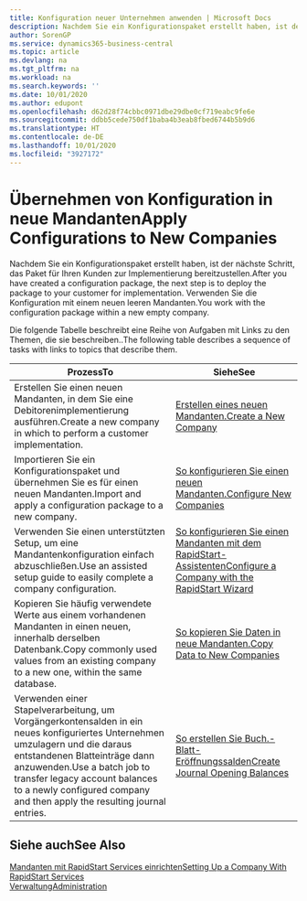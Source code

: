 ```yaml
---
title: Konfiguration neuer Unternehmen anwenden | Microsoft Docs
description: Nachdem Sie ein Konfigurationspaket erstellt haben, ist der nächste Schritt, das Paket für Ihren Kunden zur Implementierung bereitzustellen. Verwenden Sie die Konfiguration mit einem neuen leeren Mandanten.
author: SorenGP
ms.service: dynamics365-business-central
ms.topic: article
ms.devlang: na
ms.tgt_pltfrm: na
ms.workload: na
ms.search.keywords: ''
ms.date: 10/01/2020
ms.author: edupont
ms.openlocfilehash: d62d28f74cbbc0971dbe29dbe0cf719eabc9fe6e
ms.sourcegitcommit: ddbb5cede750df1baba4b3eab8fbed6744b5b9d6
ms.translationtype: HT
ms.contentlocale: de-DE
ms.lasthandoff: 10/01/2020
ms.locfileid: "3927172"
---
```

# <a name="apply-configurations-to-new-companies"></a><span data-ttu-id="1cde0-104">Übernehmen von Konfiguration in neue Mandanten</span><span class="sxs-lookup"><span data-stu-id="1cde0-104">Apply Configurations to New Companies</span></span>
<span data-ttu-id="1cde0-105">Nachdem Sie ein Konfigurationspaket erstellt haben, ist der nächste Schritt, das Paket für Ihren Kunden zur Implementierung bereitzustellen.</span><span class="sxs-lookup"><span data-stu-id="1cde0-105">After you have created a configuration package, the next step is to deploy the package to your customer for implementation.</span></span> <span data-ttu-id="1cde0-106">Verwenden Sie die Konfiguration mit einem neuen leeren Mandanten.</span><span class="sxs-lookup"><span data-stu-id="1cde0-106">You work with the configuration package within a new empty company.</span></span>  

 <span data-ttu-id="1cde0-107">Die folgende Tabelle beschreibt eine Reihe von Aufgaben mit Links zu den Themen, die sie beschreiben..</span><span class="sxs-lookup"><span data-stu-id="1cde0-107">The following table describes a sequence of tasks with links to topics that describe them.</span></span>

|<span data-ttu-id="1cde0-108">**Prozess**</span><span class="sxs-lookup"><span data-stu-id="1cde0-108">**To**</span></span>|<span data-ttu-id="1cde0-109">**Siehe**</span><span class="sxs-lookup"><span data-stu-id="1cde0-109">**See**</span></span>|  
|------------|-------------|  
|<span data-ttu-id="1cde0-110">Erstellen Sie einen neuen Mandanten, in dem Sie eine Debitorenimplementierung ausführen.</span><span class="sxs-lookup"><span data-stu-id="1cde0-110">Create a new company in which to perform a customer implementation.</span></span>|[<span data-ttu-id="1cde0-111">Erstellen eines neuen Mandanten.</span><span class="sxs-lookup"><span data-stu-id="1cde0-111">Create a New Company</span></span>](admin-how-to-create-a-new-company.md)|  
|<span data-ttu-id="1cde0-112">Importieren Sie ein Konfigurationspaket und übernehmen Sie es für einen neuen Mandanten.</span><span class="sxs-lookup"><span data-stu-id="1cde0-112">Import and apply a configuration package to a new company.</span></span>|[<span data-ttu-id="1cde0-113">So konfigurieren Sie einen neuen Mandanten.</span><span class="sxs-lookup"><span data-stu-id="1cde0-113">Configure New Companies</span></span>](admin-how-to-configure-new-companies.md)|  
|<span data-ttu-id="1cde0-114">Verwenden Sie einen unterstützten Setup, um eine Mandantenkonfiguration einfach abzuschließen.</span><span class="sxs-lookup"><span data-stu-id="1cde0-114">Use an assisted setup guide to easily complete a company configuration.</span></span>|[<span data-ttu-id="1cde0-115">So konfigurieren Sie einen Mandanten mit dem RapidStart-Assistenten</span><span class="sxs-lookup"><span data-stu-id="1cde0-115">Configure a Company with the RapidStart Wizard</span></span>](admin-how-to-configure-a-company-with-the-rapidstart-wizard.md)|
|<span data-ttu-id="1cde0-116">Kopieren Sie häufig verwendete Werte aus einem vorhandenen Mandanten in einen neuen, innerhalb derselben Datenbank.</span><span class="sxs-lookup"><span data-stu-id="1cde0-116">Copy commonly used values from an existing company to a new one, within the same database.</span></span>|[<span data-ttu-id="1cde0-117">So kopieren Sie Daten in neue Mandanten.</span><span class="sxs-lookup"><span data-stu-id="1cde0-117">Copy Data to New Companies</span></span>](admin-how-to-copy-data-to-new-companies.md)|  
|<span data-ttu-id="1cde0-118">Verwenden einer Stapelverarbeitung, um Vorgängerkontensalden in ein neues konfiguriertes Unternehmen umzulagern und die daraus entstandenen Blatteinträge dann anzuwenden.</span><span class="sxs-lookup"><span data-stu-id="1cde0-118">Use a batch job to transfer legacy account balances to a newly configured company and then apply the resulting journal entries.</span></span>|[<span data-ttu-id="1cde0-119">So erstellen Sie Buch.-Blatt-Eröffnungssalden</span><span class="sxs-lookup"><span data-stu-id="1cde0-119">Create Journal Opening Balances</span></span>](admin-how-to-create-journal-opening-balances.md)|  

## <a name="see-also"></a><span data-ttu-id="1cde0-120">Siehe auch</span><span class="sxs-lookup"><span data-stu-id="1cde0-120">See Also</span></span>  
[<span data-ttu-id="1cde0-121">Mandanten mit RapidStart Services einrichten</span><span class="sxs-lookup"><span data-stu-id="1cde0-121">Setting Up a Company With RapidStart Services</span></span>](admin-set-up-a-company-with-rapidstart.md)  
[<span data-ttu-id="1cde0-122">Verwaltung</span><span class="sxs-lookup"><span data-stu-id="1cde0-122">Administration</span></span>](admin-setup-and-administration.md)

